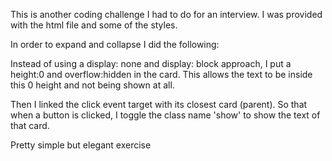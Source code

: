 This is another coding challenge I had to do for an interview. 
I was provided with the html file and some of the styles.

In order to expand and collapse I did the following:

Instead of using a display: none and display: block approach, I put a height:0 and overflow:hidden in the card. This allows the text to be inside this 0 height and not being shown at all.

Then I linked the click event target with its closest card (parent). So that when a button is clicked, I toggle the class name 'show' to show the text of that card.

Pretty simple but elegant exercise